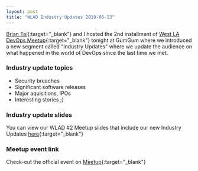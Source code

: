 ```yaml
---
layout: post
title: "WLAD Industry Updates 2019-06-13"
---
```


[Brian Tai](https://www.linkedin.com/in/briantai35/){:target="_blank"} and I hosted the 2nd installment of [West LA DevOps Meetup](https://www.meetup.com/West-LA-DevOps/events/261342518/){:target="_blank"} tonight at GumGum where we introduced a new segment called "Industry Updates" where we update the audience on what happened in the world of DevOps since the last time we met.

### Industry update topics

- Security breaches
- Significant software releases
- Major aquisitions, IPOs
- Interesting stories ;)

### Industry update slides

You can view our WLAD #2 Meetup slides that include our new Industry Updates [here](https://slides.com/coreygale/wlad-2#/4){:target="_blank"}

### Meetup event link

Check-out the official event on [Meetup](https://www.meetup.com/West-LA-DevOps/events/261342518/){:target="_blank"}
